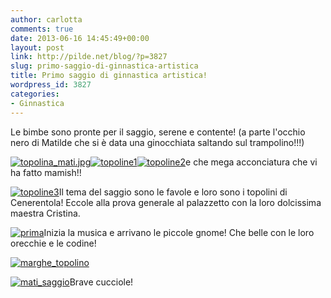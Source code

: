 ```yaml
---
author: carlotta
comments: true
date: 2013-06-16 14:45:49+00:00
layout: post
link: http://pilde.net/blog/?p=3827
slug: primo-saggio-di-ginnastica-artistica
title: Primo saggio di ginnastica artistica!
wordpress_id: 3827
categories:
- Ginnastica
---
```


Le bimbe sono pronte per il saggio, serene e contente! (a parte l'occhio nero di Matilde che si è data una ginocchiata saltando sul trampolino!!!)

[![topolina_mati.jpg](http://pilde.net/blog/wp-content/uploads/2013/06/topolina_mati.jpg.jpg)![topoline1](http://pilde.net/blog/wp-content/uploads/2013/06/topoline1.jpg)](http://pilde.net/blog/wp-content/uploads/2013/06/topoline1.jpg)[![topoline2](http://pilde.net/blog/wp-content/uploads/2013/06/topoline2.jpg)](http://pilde.net/blog/wp-content/uploads/2013/06/topoline2.jpg)e che mega acconciatura che vi ha fatto mamish!!

[![topoline3](http://pilde.net/blog/wp-content/uploads/2013/06/topoline3.jpg)](http://pilde.net/blog/wp-content/uploads/2013/06/topoline3.jpg)Il tema del saggio sono le favole e loro sono i topolini di Cenerentola! Eccole alla prova generale al palazzetto con la loro dolcissima maestra Cristina.

[![prima](http://pilde.net/blog/wp-content/uploads/2013/06/prima.jpg)](http://pilde.net/blog/wp-content/uploads/2013/06/prima.jpg)Inizia la musica e arrivano le piccole gnome! Che belle con le loro orecchie e le codine!

[![marghe_topolino](http://pilde.net/blog/wp-content/uploads/2013/06/marghe_topolino.jpg)](http://pilde.net/blog/wp-content/uploads/2013/06/marghe_topolino.jpg)

[![mati_saggio](http://pilde.net/blog/wp-content/uploads/2013/06/mati_saggio.jpg)](http://pilde.net/blog/wp-content/uploads/2013/06/mati_saggio.jpg)Brave cucciole!






